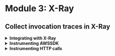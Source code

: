# Module 3: X-Ray

## Collect invocation traces in X-Ray

<details>
<summary><b>Integrating with X-Ray</b></summary><p>

1. In the `serverless.yml` under the `provider` section, add the following:

```yml
tracing:
  apiGateway: true
  lambda: true
```

2. Add the following back to the `provider` section:

```yml
iamRoleStatements:
  - Effect: Allow
    Action:
      - xray:PutTraceSegments
      - xray:PutTelemetryRecords
    Resource: "*"
```

This enables X-Ray tracing for all the functions in this project. However, we still need to give each function the IAM permission for `xray:PutTraceSegments` and `xray:PutTelemetryRecords`.

Notice that in the `custom` section, we have the following:

```yml
serverless-iam-roles-per-function:
  defaultInherit: true
```

This tells the `serverless-iam-roles-per-function` plugin that all the functions' IAM roles should inherit from the permissions specified in `provider.iamRoleStatements`, so now every function would have the necessary permissions to talk to X-Ray.

The `provider` section should now look like this

```yml
provider:
  name: aws
  runtime: nodejs12.x
  stage: dev
  region: eu-west-1
  environment:
    LOG_LEVEL: ${self:custom.logLevel.${self:custom.stage}, self:custom.logLevel.default}
    SAMPLE_DEBUG_LOG_RATE: 0.1
  tracing:
    apiGateway: true
    lambda: true
  iamRoleStatements:
    - Effect: Allow
      Action:
        - xray:PutTraceSegments
        - xray:PutTelemetryRecords
      Resource: "*"
```

3. Deploy the project

`npm run sls -- deploy`

4. Load up the landing page, and place an order. Then head to the X-Ray console and see what you get.

![](/images/mod03-001.png)

![](/images/mod03-002.png)

![](/images/mod03-003.png)

</p></details>

<details>
<summary><b>Instrumenting AWSSDK</b></summary><p>

At the moment we're not getting a lot of value out of X-Ray. We can get much more information about what's happening in our code if we instrument the various steps.

To begin with, we can instrument the AWS SDK so we track how long calls to DynamoDB and SNS takes in the traces.

1. Install `aws-xray-sdk-core` as dependency. Go to the project root and run

`npm i --save aws-xray-sdk-core`

2. Modify `functions/get-restaurants.js` and replace `const AWS = require('aws-sdk')` on ln3 with the following

```javascript
const AWSXRay = require('aws-xray-sdk-core')
const AWS = AWSXRay.captureAWS(require('aws-sdk'))
```

3. Repeat step 2 for

* `functions/place-order.js`

* `functions/search-restaurants.js`

* `functions/notify-restaurant.js`

4. Deploy the project

`npm run sls -- deploy -s dev -r eu-west-1`

5. Load up the landing page, and place an order. Then head to the X-Ray console and see what you get now.

![](/images/mod03-004.png)

![](/images/mod03-005.png)

![](/images/mod03-006.png)

![](/images/mod03-007.png)

</p></details>

<details>
<summary><b>Instrumenting HTTP calls</b></summary><p>

We can get a lot value if we could see the traces for `get-index` function and the corresponding trace for the `get-restaurants` function in one screen.

![](/images/mod03-008.png)

Then it's proper distributed tracing! It's not very helpful if you're restricted to only what happens inside one function.

Fortunately, you can instrument the built-in `https` module with the X-Ray SDK.

1. Modify `functions/get-index.js` and just before ln5

`const http = require('superagent-promise')(require('superagent'), Promise)`

insert the following

```javascript
const AWSXRay = require('aws-xray-sdk-core')
AWSXRay.captureHTTPsGlobal(require('https'))
```

After this change, you should have something like this:

```javascript
const wrap = require('@dazn/lambda-powertools-pattern-basic')
const Log = require('@dazn/lambda-powertools-logger')
const fs = require("fs")
const Mustache = require('mustache')
const AWSXRay = require('aws-xray-sdk-core')
AWSXRay.captureHTTPsGlobal(require('https'))
const http = require('superagent-promise')(require('superagent'), Promise)

// the rest of the file...
```

2. Deploy the project

`npm run sls -- deploy -s dev -r eu-west-1`

3. Load up the landing page, and place an order. Then head to the X-Ray console and now you can see the traces for `get-index` and `get-restaurants` function in one place.

</p></details>
